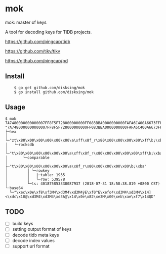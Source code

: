 # mok
mok: master of keys

A tool for decoding keys for TiDB projects.

https://github.com/pingcap/tidb

https://github.com/tikv/tikv

https://github.com/pingcap/pd

## Install
```
    $ go get github.com/disksing/mok
    $ go install github.com/disksing/mok
```

## Usage
```
$ mok 7A7480000000000007FF8F5F728000000000FF083BBA0000000000FAFA6C400A6673FFFE
"7A7480000000000007FF8F5F728000000000FF083BBA0000000000FAFA6C400A6673FFFE"
├─hex
│ └─"zt\x80\x00\x00\x00\x00\x00\a\xff\x8f_r\x80\x00\x00\x00\x00\xff\b;\xba\x00\x00\x00\x00\x00\xfa\xfal@\nfs\xff\xfe"
│   └─rocksdb
│     └─"t\x80\x00\x00\x00\x00\x00\a\xff\x8f_r\x80\x00\x00\x00\x00\xff\b;\xba\x00\x00\x00\x00\x00\xfa\xfal@\nfs\xff\xfe"
│       └─comparable
│         ├─"t\x80\x00\x00\x00\x00\x00\a\x8f_r\x80\x00\x00\x00\x00\b;\xba"
│         │ └─rowkey
│         │   ├─table: 1935
│         │   └─row: 539578
│         └─ts: 401875853330087937 (2018-07-31 18:58:38.819 +0800 CST)
└─base64
  └─"\xec\x0e\xf8\xf3M4\xd3M4\xd3M4ӱE\xf0^E\xefo4\xd3M4\xd3M4\x14]<\xdc\x10@\xd3M4\xd3M4\xd3A@\x14\x0e\x82\xe3M\x00\xeb\xae\xf7\x14QD"
```

## TODO

- [ ] build keys
- [ ] setting output format of keys
- [ ] decode tidb meta keys
- [ ] decode index values
- [ ] support url format
